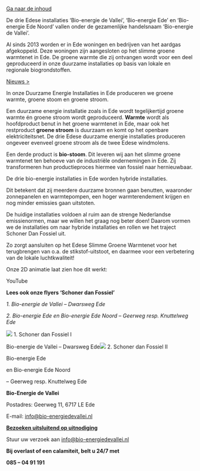 [Ga naar de inhoud](https://bio-energiedevallei.nl/#content)

De drie Edese installaties ‘Bio-energie de Vallei’, ‘Bio-energie Ede’ en ‘Bio-energie Ede Noord’ vallen onder de gezamenlijke handelsnaam ‘Bio-energie de Vallei’.

Al sinds 2013 worden er in Ede woningen en bedrijven van het aardgas afgekoppeld. Deze woningen zijn aangesloten op het slimme groene warmtenet in Ede. De groene warmte die zij ontvangen wordt voor een deel geproduceerd in onze duurzame installaties op basis van lokale en regionale biogrondstoffen.

[Nieuws >](https://bio-energiedevallei.nl/category/nieuws/)

In onze Duurzame Energie Installaties in Ede produceren we groene warmte, groene stoom en groene stroom.

Een duurzame energie installatie zoals in Ede wordt tegelijkertijd groene warmte én groene stroom wordt geproduceerd. **Warmte** wordt als hoofdproduct benut in het groene warmtenet in Ede, maar ook het restproduct **groene stroom** is duurzaam en komt op het openbare elektriciteitsnet. De drie Edese duurzame energie installaties produceren ongeveer evenveel groene stroom als de twee Edese windmolens.

Een derde product is **bio-stoom**. Dit leveren wij aan het slimme groene warmtenet ten behoeve van de industriële ondernemingen in Ede. Zij transformeren hun productieproces hiermee van fossiel naar hernieuwbaar.

De drie bio-energie installaties in Ede worden hybride installaties.

Dit betekent dat zij meerdere duurzame bronnen gaan benutten, waaronder zonnepanelen en warmtepompen, een hoger warmterendement krijgen en nog minder emissies gaan uitstoten.

De huidige installaties voldoen al ruim aan de strenge Nederlandse emissienormen, maar we willen het graag nog beter doen! Daarom vormen we de installaties om naar hybride installaties en rollen we het traject Schoner Dan Fossiel uit.

Zo zorgt aansluiten op het Edese Slimme Groene Warmtenet voor het terugbrengen van o.a. de stikstof-uitstoot, en daarmee voor een verbetering van de lokale luchtkwaliteit!

Onze 2D animatie laat zien hoe dit werkt:

YouTube

**Lees ook onze flyers ‘Schoner dan Fossiel’**

_1\. Bio-energie de Vallei – Dwarsweg Ede_

_2\. Bio-energie Ede en Bio-energie Ede Noord – Geerweg resp. Knuttelweg Ede_

[![](https://bio-energiedevallei.nl/wp-content/uploads/2022/03/Voorblad_schoner-dan-Fossiel.jpg)](http://bio-energiedevallei.nl/wp-content/uploads/2022/03/BdV-Schoner-dan-fossiel.pdf) 1\. Schoner dan Fossiel I

Bio-energie de Vallei – Dwarsweg Ede[![](https://bio-energiedevallei.nl/wp-content/uploads/2022/03/Voorblad_schoner-dan-Fossiel-II.jpg)](http://bio-energiedevallei.nl/wp-content/uploads/2022/03/BEN-BEEN-Schoner-dan-fossiel.pdf) 2\. Schoner dan Fossiel II

Bio-energie Ede

en Bio-energie Ede Noord

– Geerweg resp. Knuttelweg Ede

**Bio-Energie de Vallei**

Postadres: Geerweg 11, 6717 LE Ede

E-mail: [info@bio-energiedevallei.nl](mailto:info@bio-energiedevallei.nl)

[**Bezoeken uitsluitend op uitnodiging**](https://bio-energiedevallei.nl/op-bezoek-komen/)

Stuur uw verzoek aan [info@bio-energiedevallei.nl](mailto:info@bio-energiedevallei.nl)

**Bij overlast of een calamiteit, belt u 24/7 met**

**085 – 04 91 191**